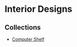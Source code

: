 # Interior Designs

## Collections

* [Computer Shelf](../master/computer-shelf/computer-shelf.stl)
